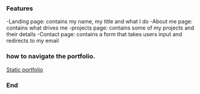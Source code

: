 ### Features

-Landing page: contains my name, my title and what I do
-About me page: contains what drives me
-projects page: contains some of my projects and their details
-Contact page: contains a form that takes users input and redirects to my email

### how to navigate the portfolio.

[Static portfolio](https://kennjenga.github.io/static_portfolio/)

### End
